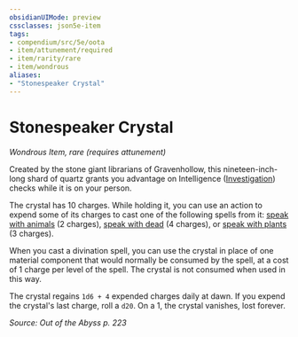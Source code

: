 ```yaml
---
obsidianUIMode: preview
cssclasses: json5e-item
tags:
- compendium/src/5e/oota
- item/attunement/required
- item/rarity/rare
- item/wondrous
aliases: 
- "Stonespeaker Crystal"
---
```

# Stonespeaker Crystal
*Wondrous Item, rare (requires attunement)*  


Created by the stone giant librarians of Gravenhollow, this nineteen-inch-long shard of quartz grants you advantage on Intelligence ([Investigation](/Systems/5e/rules/skills.md#Investigation)) checks while it is on your person.

The crystal has 10 charges. While holding it, you can use an action to expend some of its charges to cast one of the following spells from it: [speak with animals](/Systems/5e/spells/speak-with-animals.md) (2 charges), [speak with dead](/Systems/5e/spells/speak-with-dead.md) (4 charges), or [speak with plants](/Systems/5e/spells/speak-with-plants.md) (3 charges).

When you cast a divination spell, you can use the crystal in place of one material component that would normally be consumed by the spell, at a cost of 1 charge per level of the spell. The crystal is not consumed when used in this way.

The crystal regains `1d6 + 4` expended charges daily at dawn. If you expend the crystal's last charge, roll a `d20`. On a 1, the crystal vanishes, lost forever.

*Source: Out of the Abyss p. 223*
